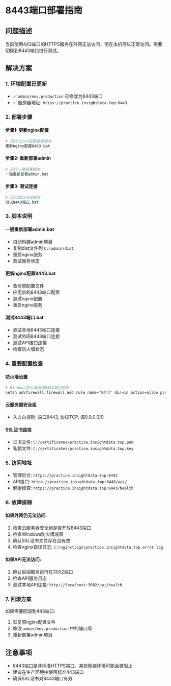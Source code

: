 # 8443端口部署指南

## 问题描述
当前使用443端口的HTTPS服务在外网无法访问，但在本机可以正常访问。需要切换到8443端口进行测试。

## 解决方案

### 1. 环境配置已更新
- ✅ `admin/env.production` 已修改为8443端口
- ✅ 服务器地址: `https://practice.insightdata.top:8443`

### 2. 部署步骤

#### 步骤1: 更新nginx配置
```bash
# 运行nginx配置更新脚本
更新nginx配置8443.bat
```

#### 步骤2: 重新部署admin
```bash
# 运行一键部署脚本
一键重新部署admin.bat
```

#### 步骤3: 测试连接
```bash
# 运行端口测试脚本
测试8443端口.bat
```

### 3. 脚本说明

#### 一键重新部署admin.bat
- 自动构建admin项目
- 复制dist文件到 `C:\admin\dist`
- 重启nginx服务
- 测试服务状态

#### 更新nginx配置8443.bat
- 备份原配置文件
- 应用新的8443端口配置
- 测试nginx配置
- 重启nginx服务

#### 测试8443端口.bat
- 测试本地8443端口连接
- 测试外网8443端口连接
- 测试API接口连接
- 检查防火墙状态

### 4. 重要配置检查

#### 防火墙设置
```bash
# Windows防火墙添加8443端口规则
netsh advfirewall firewall add rule name="8443" dir=in action=allow protocol=TCP localport=8443
```

#### 云服务器安全组
- 入方向规则: 端口8443, 协议TCP, 源0.0.0.0/0

#### SSL证书路径
- 证书文件: `C:/certificates/practice.insightdata.top.pem`
- 私钥文件: `C:/certificates/practice.insightdata.top.key`

### 5. 访问地址
- 管理后台: `https://practice.insightdata.top:8443`
- API接口: `https://practice.insightdata.top:8443/api/`
- 健康检查: `https://practice.insightdata.top:8443/health`

### 6. 故障排除

#### 如果外网仍无法访问:
1. 检查云服务器安全组是否开放8443端口
2. 检查Windows防火墙设置
3. 确认SSL证书文件存在且有效
4. 检查nginx错误日志: `C:\nginx\logs\practice.insightdata.top.error.log`

#### 如果API无法访问:
1. 确认后端服务运行在3002端口
2. 检查API服务日志
3. 测试本地API连接: `http://localhost:3002/api/health`

### 7. 回滚方案
如果需要回滚到443端口:
1. 恢复原nginx配置文件
2. 修改 `admin/env.production` 中的端口号
3. 重新部署admin项目

## 注意事项
- 8443端口是非标准HTTPS端口，某些网络环境可能会被阻止
- 建议在生产环境中使用标准443端口
- 确保SSL证书对8443端口有效
